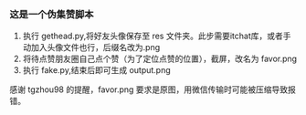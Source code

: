 ### 这是一个伪集赞脚本

1. 执行 gethead.py,将好友头像保存至 res 文件夹。此步需要itchat库，或者手动加入头像文件也行，后缀名改为.png
2. 将待点赞朋友圈自己点个赞（为了定位点赞的位置），截屏，改名为 favor.png
3. 执行 fake.py,结束后即可生成 output.png

感谢 tgzhou98 的提醒，favor.png 要求是原图，用微信传输时可能被压缩导致报错。

